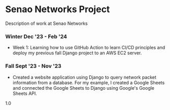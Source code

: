 # Senao Networks Project
Description of work at Senao Networks

### Winter Dec '23 - Feb '24
- Week 1: Learning how to use GitHub Action to learn CI/CD principles and deploy my previous fall Django project to an AWS EC2 server.

### Fall Sept '23 - Nov '23
- Created a website application using Django to query network packet information from a database. For my example, I created a Google Sheets and connected the Google Sheets to Django using Google's Google Sheets API.


1.0